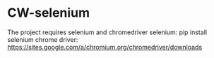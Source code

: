 # CW-selenium

The project requires selenium and chromedriver
selenium: pip install selenium
chrome driver: https://sites.google.com/a/chromium.org/chromedriver/downloads